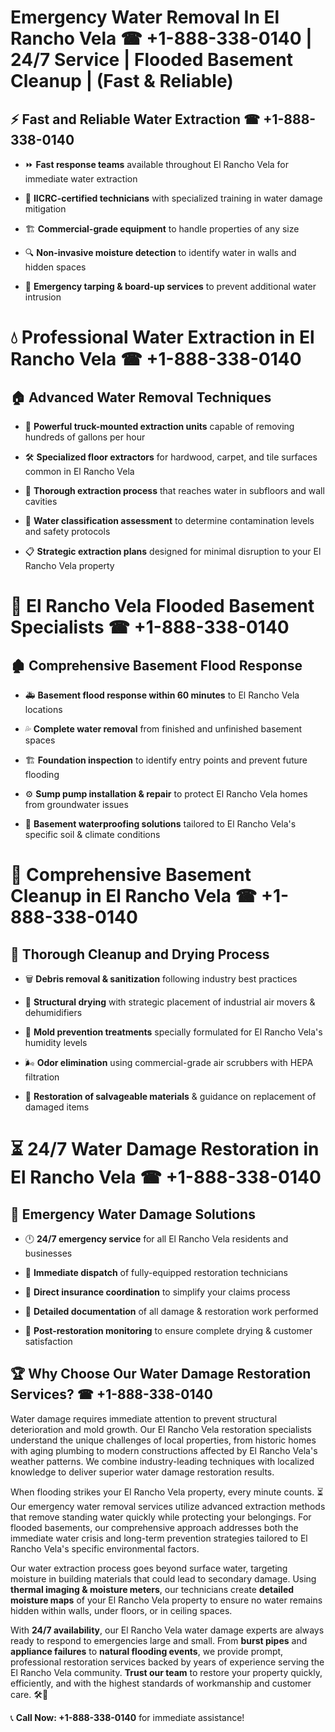 # Emergency Water Removal In El Rancho Vela ☎ +1-888-338-0140 | 24/7 Service | Flooded Basement Cleanup | (Fast & Reliable)  

## ⚡ Fast and Reliable Water Extraction ☎ +1-888-338-0140  
- ⏩ **Fast response teams** available throughout El Rancho Vela for immediate water extraction  
- 🏅 **IICRC-certified technicians** with specialized training in water damage mitigation  
- 🏗️ **Commercial-grade equipment** to handle properties of any size  
- 🔍 **Non-invasive moisture detection** to identify water in walls and hidden spaces  
- 🛑 **Emergency tarping & board-up services** to prevent additional water intrusion  

# 💧 Professional Water Extraction in El Rancho Vela ☎ +1-888-338-0140  

## 🏠 Advanced Water Removal Techniques  
- 🚛 **Powerful truck-mounted extraction units** capable of removing hundreds of gallons per hour  
- 🛠️ **Specialized floor extractors** for hardwood, carpet, and tile surfaces common in El Rancho Vela  
- 📏 **Thorough extraction process** that reaches water in subfloors and wall cavities  
- 🧪 **Water classification assessment** to determine contamination levels and safety protocols  
- 📋 **Strategic extraction plans** designed for minimal disruption to your El Rancho Vela property  

# 🌊 El Rancho Vela Flooded Basement Specialists ☎ +1-888-338-0140  

## 🏚️ Comprehensive Basement Flood Response  
- 🚑 **Basement flood response within 60 minutes** to El Rancho Vela locations  
- 💦 **Complete water removal** from finished and unfinished basement spaces  
- 🏗️ **Foundation inspection** to identify entry points and prevent future flooding  
- ⚙️ **Sump pump installation & repair** to protect El Rancho Vela homes from groundwater issues  
- 🌱 **Basement waterproofing solutions** tailored to El Rancho Vela's specific soil & climate conditions  

# 🧹 Comprehensive Basement Cleanup in El Rancho Vela ☎ +1-888-338-0140  

## 🔄 Thorough Cleanup and Drying Process  
- 🗑️ **Debris removal & sanitization** following industry best practices  
- 💨 **Structural drying** with strategic placement of industrial air movers & dehumidifiers  
- 🦠 **Mold prevention treatments** specially formulated for El Rancho Vela's humidity levels  
- 🌬️ **Odor elimination** using commercial-grade air scrubbers with HEPA filtration  
- 🔧 **Restoration of salvageable materials** & guidance on replacement of damaged items  

# ⏳ 24/7 Water Damage Restoration in El Rancho Vela ☎ +1-888-338-0140  

## 🚀 Emergency Water Damage Solutions  
- 🕛 **24/7 emergency service** for all El Rancho Vela residents and businesses  
- 🚒 **Immediate dispatch** of fully-equipped restoration technicians  
- 🏦 **Direct insurance coordination** to simplify your claims process  
- 📜 **Detailed documentation** of all damage & restoration work performed  
- 🔎 **Post-restoration monitoring** to ensure complete drying & customer satisfaction  

## 🏆 Why Choose Our Water Damage Restoration Services? ☎ +1-888-338-0140  
Water damage requires immediate attention to prevent structural deterioration and mold growth. Our El Rancho Vela restoration specialists understand the unique challenges of local properties, from historic homes with aging plumbing to modern constructions affected by El Rancho Vela's weather patterns. We combine industry-leading techniques with localized knowledge to deliver superior water damage restoration results.  

When flooding strikes your El Rancho Vela property, every minute counts. ⏳ Our emergency water removal services utilize advanced extraction methods that remove standing water quickly while protecting your belongings. For flooded basements, our comprehensive approach addresses both the immediate water crisis and long-term prevention strategies tailored to El Rancho Vela's specific environmental factors.  

Our water extraction process goes beyond surface water, targeting moisture in building materials that could lead to secondary damage. Using **thermal imaging & moisture meters**, our technicians create **detailed moisture maps** of your El Rancho Vela property to ensure no water remains hidden within walls, under floors, or in ceiling spaces.  

With **24/7 availability**, our El Rancho Vela water damage experts are always ready to respond to emergencies large and small. From **burst pipes** and **appliance failures** to **natural flooding events**, we provide prompt, professional restoration services backed by years of experience serving the El Rancho Vela community. **Trust our team** to restore your property quickly, efficiently, and with the highest standards of workmanship and customer care. 🛠️💪  

📞 **Call Now: +1-888-338-0140** for immediate assistance!